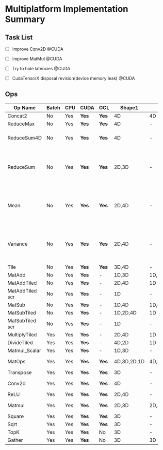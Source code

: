 # Multiplatform Implementation Summary

## Task List
- [ ] Improve Conv2D @CUDA
- [ ] Improve MatMul @CUDA
- [ ] Try to hide latencies @CUDA
- [ ] CudaTensorX disposal revision(device memory leak) @CUDA


## Ops
Op Name        | Batch | CPU  | CUDA  | OCL  |Shape1    | Shape2| Comb                          | Sett1         |Val1   |Sett2      |Val2   | Notes|
---            | ---   | ---  | ---   | ---  | ---      | ---   | ---                           | ---           | ---   | ---       | ---   |  --- |
Concat2        |     No|Yes   |**Yes**|**Yes**|4D        |4D     |-                              |Concat2        |3      |           |-      |--
ReduceMax      |     No|Yes   |**Yes**|**Yes**|4D        |-      |-                              |reductionDim   |1,2    |           |-      |--
ReduceSum4D    |     No|Yes   |**Yes**|**Yes**|4D        |-      |{1-1-1-0}                      |               |-      |           |-      |--
ReduceSum      |     No|Yes   |**Yes**|**Yes**|2D,3D     |-      |{3D: 0-0-1}, {2D: 0-1-0}       |               |-      |           |-      |--
Mean           |     No|Yes   |**Yes**|**Yes**|2D,4D     |-      |{1-0-0-0}, {1-1-1-0}           |               |-      |           |-      |--
Variance       |     No|Yes   |**Yes**|**Yes**|2D,4D     |-      |{2D: 1-0-0-0}, {4D: 1-1-1-0}   |               |-      |           |-      |--
Tile           |     No|Yes   |**Yes**|**Yes**|3D,4D     |-      |-                              |tileAxis       |1,2    |tileCount  |20,1024|only tileAxis=2 implemented
MatAdd         |     No|Yes   |**Yes**|   -   |1D,3D     |1D,3D  |-                              |               |-      |           |-      |Replaced by MatOps
MatAddTiled    |     No|Yes   |**Yes**|   -   |2D,4D     |1D     |-                              |               |-      |           |-      |Replaced by MatOps
MatAddTiled scr|     No|Yes   |**Yes**|   -   |1D        |-      |-                              |               |-      |           |-      |Replaced by MatOps
MatSub         |     No|Yes   |**Yes**|   -   |1D,4D     |1D,4D  |-                              |               |-      |           |-      |Replaced by MatOps
MatSubTiled    |     No|Yes   |**Yes**|   -   |1D,2D,4D  |1D     |-                              |               |-      |           |-      |Replaced by MatOps
MatSubTiled scr|     No|Yes   |**Yes**|   -   |1D        |-      |-                              |               |-      |           |-      |Replaced by MatOps
MultiplyTiled  |Yes    |Yes   |**Yes**|   -   |2D,4D     |1D     |-                              |               |-      |           |-      |Replaced by MatOps
DivideTiled    |Yes    |Yes   |**Yes**|   -   |4D,2D     |1D     |-                              |               |-      |           |-      |Replaced by MatOps
Matmul_Scalar  |Yes    |Yes   |**Yes**|   -   |1D,3D     |-      |-                              |               |-      |           |-      |Replaced by MatOps
MatOps         |Yes    |Yes   |**Yes**|**Yes**|4D,3D,2D,1D|4D,3D,2D,1D,0D|-                              |               |-      |           |-      |ADD,SUB,MUL_ELEMENT,DIV_ELEMENT, shapes could be different
Transpose      |Yes    |Yes   |**Yes**|**Yes**|3D        |-      |-                              |               |-      |           |-      |--
Conv2d         |Yes    |Yes   |**Yes**|**Yes**|4D        |-      |-                              |overrideDim2   |-1     |           |-      |3x Less performance compared to the tensorflow
ReLU           |Yes    |Yes   |**Yes**|**Yes**|2D,4D     |-      |-                              |               |-      |           |-      |--
Matmul         |Yes    |Yes   |**Yes**|**Yes**|2D,3D     |2D,3D  |-                              |               |-      |           |-      |20x Less performance compared to the tensorflow
Square         |Yes    |Yes   |**Yes**|**Yes**|3D        |-      |-                              |               |-      |           |-      |--
Sqrt           |Yes    |Yes   |**Yes**|**Yes**|3D        |-      |-                              |               |-      |           |-      |--
TopK           |Yes    |Yes   |**Yes**|    No|3D        |-      |-                              |axis           |2      |k          |20     |From PointNet++
Gather         |Yes    |Yes   |**Yes**|    No|3D        |3D     |-                              |indices_axis   |1      |           |-      |From PointNet++

